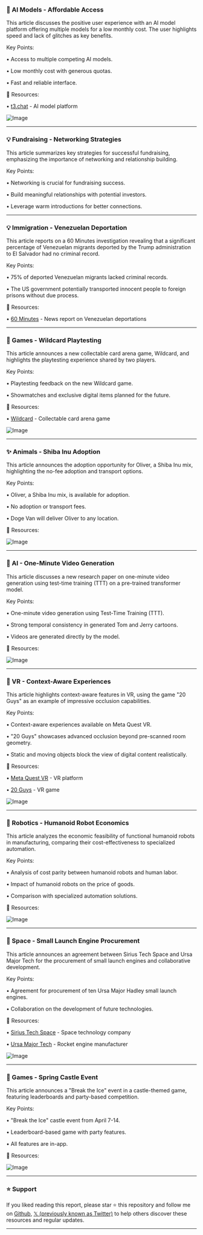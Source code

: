 ### 🚀 AI Models - Affordable Access

This article discusses the positive user experience with an AI model platform offering multiple models for a low monthly cost.  The user highlights speed and lack of glitches as key benefits.

Key Points:

• Access to multiple competing AI models.


• Low monthly cost with generous quotas.


• Fast and reliable interface.



🔗 Resources:

• [t3.chat](https://x.com/t3dotchat) - AI model platform


![Image](https://pbs.twimg.com/media/GoCEAWjWsAAUZbE?format=jpg&name=small)

---
### 💡 Fundraising - Networking Strategies

This article summarizes key strategies for successful fundraising, emphasizing the importance of networking and relationship building.

Key Points:

• Networking is crucial for fundraising success.


• Build meaningful relationships with potential investors.


• Leverage warm introductions for better connections.



---
### 💡 Immigration - Venezuelan Deportation

This article reports on a 60 Minutes investigation revealing that a significant percentage of Venezuelan migrants deported by the Trump administration to El Salvador had no criminal record.

Key Points:

• 75% of deported Venezuelan migrants lacked criminal records.


• The US government potentially transported innocent people to foreign prisons without due process.



🔗 Resources:

• [60 Minutes](https://x.com/60Minutes) - News report on Venezuelan deportations


---
### 🚀 Games - Wildcard Playtesting

This article announces a new collectable card arena game, Wildcard, and highlights the playtesting experience shared by two players.

Key Points:

• Playtesting feedback on the new Wildcard game.


• Showmatches and exclusive digital items planned for the future.



🔗 Resources:

• [Wildcard](https://x.com/TeamLiquid/status/1909663901685342329) - Collectable card arena game


![Image](https://pbs.twimg.com/ext_tw_video_thumb/1909663194198523904/pu/img/g1CUmmlf1hXinIGF.jpg)

---
### ✨ Animals - Shiba Inu Adoption

This article announces the adoption opportunity for Oliver, a Shiba Inu mix, highlighting the no-fee adoption and transport options.

Key Points:

• Oliver, a Shiba Inu mix, is available for adoption.


• No adoption or transport fees.


• Doge Van will deliver Oliver to any location.



🔗 Resources:

![Image](https://pbs.twimg.com/media/Gn74GfqXQAAdC8Q?format=jpg&name=small)

---
### 🤖 AI - One-Minute Video Generation

This article discusses a new research paper on one-minute video generation using test-time training (TTT) on a pre-trained transformer model.

Key Points:

• One-minute video generation using Test-Time Training (TTT).


• Strong temporal consistency in generated Tom and Jerry cartoons.


• Videos are generated directly by the model.



🔗 Resources:

![Image](https://pbs.twimg.com/ext_tw_video_thumb/1909310443530944513/pu/img/e--YD8n1EOgfam43.jpg)

---
### 🤖 VR - Context-Aware Experiences

This article highlights context-aware features in VR, using the game "20 Guys" as an example of impressive occlusion capabilities.

Key Points:

• Context-aware experiences available on Meta Quest VR.


• "20 Guys" showcases advanced occlusion beyond pre-scanned room geometry.


• Static and moving objects block the view of digital content realistically.



🔗 Resources:

• [Meta Quest VR](https://x.com/MetaQuestVR) - VR platform


• [20 Guys](https://x.com/resolutiongame) - VR game


![Image](https://pbs.twimg.com/ext_tw_video_thumb/1909538055305789440/pu/img/5P1dtTXET-tvav_2.jpg)

---
### 🤖 Robotics - Humanoid Robot Economics

This article analyzes the economic feasibility of functional humanoid robots in manufacturing, comparing their cost-effectiveness to specialized automation.

Key Points:

• Analysis of cost parity between humanoid robots and human labor.


• Impact of humanoid robots on the price of goods.


• Comparison with specialized automation solutions.



🔗 Resources:

![Image](https://pbs.twimg.com/media/GoBRl_TWgAAtnLi?format=png&name=small)

---
### 🚀 Space - Small Launch Engine Procurement

This article announces an agreement between Sirius Tech Space and Ursa Major Tech for the procurement of small launch engines and collaborative development.

Key Points:

• Agreement for procurement of ten Ursa Major Hadley small launch engines.


• Collaboration on the development of future technologies.



🔗 Resources:

• [Sirius Tech Space](https://x.com/SiriusTechSpace) - Space technology company


• [Ursa Major Tech](https://x.com/ursamajortech) - Rocket engine manufacturer


![Image](https://pbs.twimg.com/media/GoBO9tTXsAAVTcT?format=jpg&name=small)

---
### 🚀 Games - Spring Castle Event

This article announces a "Break the Ice" event in a castle-themed game, featuring leaderboards and party-based competition.

Key Points:

• "Break the Ice" castle event from April 7-14.


• Leaderboard-based game with party features.


• All features are in-app.



🔗 Resources:

![Image](https://pbs.twimg.com/amplify_video_thumb/1909613965165903872/img/6ZGqPLU-BbkwkMK5.jpg)


---

### ⭐️ Support

If you liked reading this report, please star ⭐️ this repository and follow me on [Github](https://github.com/Drix10), [𝕏 (previously known as Twitter)](https://x.com/DRIX_10_) to help others discover these resources and regular updates.

---